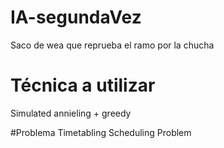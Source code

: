 # IA-segundaVez
Saco de wea que reprueba el ramo por la chucha

# Técnica a utilizar
Simulated annieling + greedy

#Problema
Timetabling Scheduling Problem
